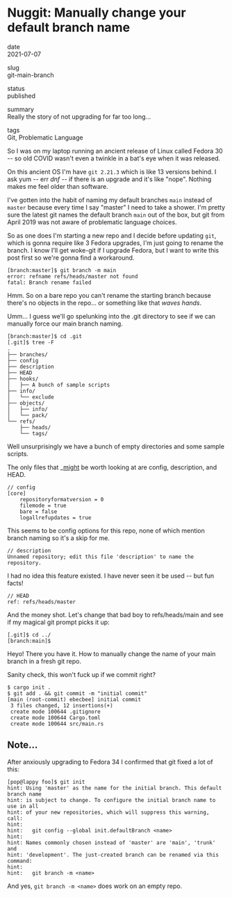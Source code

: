 # Nuggit: Manually change your default branch name

date  
2021-07-07

slug  
git-main-branch

status  
published

summary  
Really the story of not upgrading for far too long...

tags  
Git, Problematic Language

So I was on my laptop running an ancient release of Linux called Fedora
30 -- so old COVID wasn't even a twinkle in a bat's eye when it was
released.

On this ancient OS I'm have `git 2.21.3` which is like 13 versions
behind. I ask yum -- err *dnf* -- if there is an upgrade and it's like
"nope". Nothing makes me feel older than software.

I've gotten into the habit of naming my default branches `main` instead
of `master` because every time I say "master" I need to take a shower.
I'm pretty sure the latest git names the default branch `main` out of
the box, but git from April 2019 was not aware of problematic language
choices.

So as one does I'm starting a new repo and I decide before updating
`git`, which is gonna require like 3 Fedora upgrades, I'm just going to
rename the branch. I know I'll get woke-git if I upgrade Fedora, but I
want to write this post first so we're gonna find a workaround.

``` text
[branch:master]$ git branch -m main
error: refname refs/heads/master not found
fatal: Branch rename failed
```

Hmm. So on a bare repo you can't rename the starting branch because
there's no objects in the repo... or something like that *waves hands*.

Umm... I guess we'll go spelunking into the
<span class="title-ref">.git</span> directory to see if we can manually
force our <span class="title-ref">main</span> branch naming.

``` text
[branch:master]$ cd .git
[.git]$ tree -F
.
├── branches/
├── config
├── description
├── HEAD
├── hooks/
│   ├── A bunch of sample scripts
├── info/
│   └── exclude
├── objects/
│   ├── info/
│   └── pack/
└── refs/
    ├── heads/
    └── tags/
```

Well unsurprisingly we have a bunch of empty directories and some sample
scripts.

The only files that \_[might]() be worth looking at are
<span class="title-ref">config</span>,
<span class="title-ref">description</span>, and
<span class="title-ref">HEAD</span>.

``` text
// config
[core]
    repositoryformatversion = 0
    filemode = true
    bare = false
    logallrefupdates = true
```

This seems to be config options for this repo, none of which mention
branch naming so it's a skip for me.

``` text
// description
Unnamed repository; edit this file 'description' to name the repository.
```

I had no idea this feature existed. I have never seen it be used -- but
fun facts!

``` text
// HEAD
ref: refs/heads/master
```

And the money shot. Let's change that bad boy to
<span class="title-ref">refs/heads/main</span> and see if my magical git
prompt picks it up:

``` text
[.git]$ cd ../
[branch:main]$ 
```

Heyo! There you have it. How to manually change the name of your main
branch in a fresh git repo.

Sanity check, this won't fuck up if we commit right?

``` text
$ cargo init .
$ git add . && git commit -m "initial commit"
[main (root-commit) ebecbee] initial commit
 3 files changed, 12 insertions(+)
 create mode 100644 .gitignore
 create mode 100644 Cargo.toml
 create mode 100644 src/main.rs
```

## Note...

After anxiously upgrading to Fedora 34 I confirmed that git fixed a lot
of this:

``` text
[pop@lappy foo]$ git init
hint: Using 'master' as the name for the initial branch. This default branch name
hint: is subject to change. To configure the initial branch name to use in all
hint: of your new repositories, which will suppress this warning, call:
hint:
hint:   git config --global init.defaultBranch <name>
hint:
hint: Names commonly chosen instead of 'master' are 'main', 'trunk' and
hint: 'development'. The just-created branch can be renamed via this command:
hint:
hint:   git branch -m <name>
```

And yes, `git branch -m <name>` does work on an empty repo.
